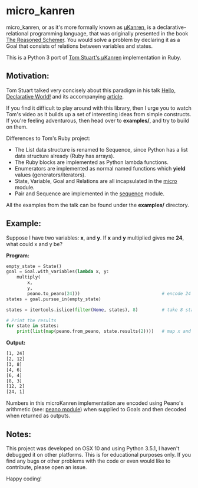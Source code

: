 # micro_kanren

micro_kanren, or as it's more formally known as [μKanren](http://webyrd.net/scheme-2013/papers/HemannMuKanren2013.pdf), is a declarative-relational programming language, that was originally presented in the book [The Reasoned Schemer](http://www.amazon.com/dp/0262562146). You would solve a problem by declaring it as a Goal that consists of relations between variables and states.

This is a Python 3 port of [Tom Stuart's μKanren](https://github.com/tomstuart/kanren) implementation in Ruby.


## Motivation:

Tom Stuart talked very concisely about this paradigm in his talk [Hello, Declarative World!](https://skillsmatter.com/skillscasts/6523-hello-declarative-world) and its accompanying [article](http://codon.com/hello-declarative-world).

If you find it difficult to play around with this library, then I urge you to watch Tom's video as it builds up a set of interesting ideas from simple constructs. If you're feeling adventurous, then head over to **examples/**, and try to build on them.

Differences to Tom's Ruby project:
  * The List data structure is renamed to Sequence, since Python has a list data structure already (Ruby has arrays).
  * The Ruby blocks are implemented as Python lambda functions.
  * Enumerators are implemented as normal named functions which **yield** values (generators/iterators).
  * State, Variable, Goal and Relations are all incapsulated in the [micro](micro_kanren/micro.py) module.
  * Pair and Sequence are implemented in the [sequence](micro_kanren/sequence.py) module.

All the examples from the talk can be found under the **examples/** directory.


## Example:

Suppose I have two variables: **x**, and **y**. If **x** and **y** multiplied gives me **24**, what could x and y be?

**Program:**

```python
empty_state = State()
goal = Goal.with_variables(lambda x, y:
    multiply(
        x,
        y,
        peano.to_peano(24)))                               # encode 24 in peano's arithmetics
states = goal.pursue_in(empty_state)

states = itertools.islice(filter(None, states), 8)         # take 8 states only

# Print the results
for state in states:
    print(list(map(peano.from_peano, state.results(2))))   # map x and y from peano to decimal
```

**Output:**

```bash
[1, 24]
[2, 12]
[3, 8]
[4, 6]
[6, 4]
[8, 3]
[12, 2]
[24, 1]
```

Numbers in this microKanren implementation are encoded using Peano's arithmetic (see: [peano module](micro_kanren/peano.py)) when supplied to Goals and then decoded when returned as outputs.


## Notes:

This project was developed on OSX 10 and using Python 3.5.1, I haven't debugged it on other platforms. This is for educational purposes only. If you find any bugs or other problems with the code or even would like to contribute, please open an issue.

Happy coding!

